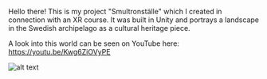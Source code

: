 Hello there! This is my project "Smultronställe" which I created in connection with an XR course. It was built in Unity and portrays a landscape in the Swedish archipelago as a cultural heritage piece.

A look into this world can be seen on YouTube here: https://youtu.be/Kwg6ZiOVyPE

![alt text](https://github.com/sofiaharmen/Smultronstalle/Presentation/smultronställe_intro.png?raw=true)
